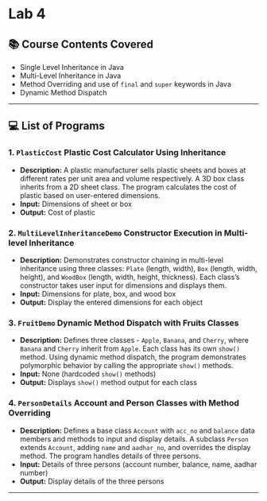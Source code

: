 # Lab 4 

## 📚 Course Contents Covered
- Single Level Inheritance in Java  
- Multi-Level Inheritance in Java  
- Method Overriding and use of `final` and `super` keywords in Java  
- Dynamic Method Dispatch  

---

##  💻 List of Programs

### 1. `PlasticCost` Plastic Cost Calculator Using Inheritance
- **Description:** A plastic manufacturer sells plastic sheets and boxes at different rates per unit area and volume respectively. A 3D box class inherits from a 2D sheet class. The program calculates the cost of plastic based on user-entered dimensions.
- **Input:** Dimensions of sheet or box  
- **Output:** Cost of plastic

### 2. `MultiLevelInheritanceDemo`  Constructor Execution in Multi-level Inheritance
- **Description:** Demonstrates constructor chaining in multi-level inheritance using three classes: `Plate` (length, width), `Box` (length, width, height), and `WoodBox` (length, width, height, thickness). Each class’s constructor takes user input for dimensions and displays them.
- **Input:** Dimensions for plate, box, and wood box  
- **Output:** Display the entered dimensions for each object

### 3. `FruitDemo` Dynamic Method Dispatch with Fruits Classes
- **Description:** Defines three classes - `Apple`, `Banana`, and `Cherry`, where `Banana` and `Cherry` inherit from `Apple`. Each class has its own `show()` method. Using dynamic method dispatch, the program demonstrates polymorphic behavior by calling the appropriate `show()` methods.
- **Input:** None (hardcoded `show()` methods)  
- **Output:** Displays `show()` method output for each class

### 4. `PersonDetails` Account and Person Classes with Method Overriding
- **Description:** Defines a base class `Account` with `acc_no` and `balance` data members and methods to input and display details. A subclass `Person` extends `Account`, adding `name` and `aadhar_no`, and overrides the display method. The program handles details of three persons.
- **Input:** Details of three persons (account number, balance, name, aadhar number)  
- **Output:** Display details of the three persons

---


